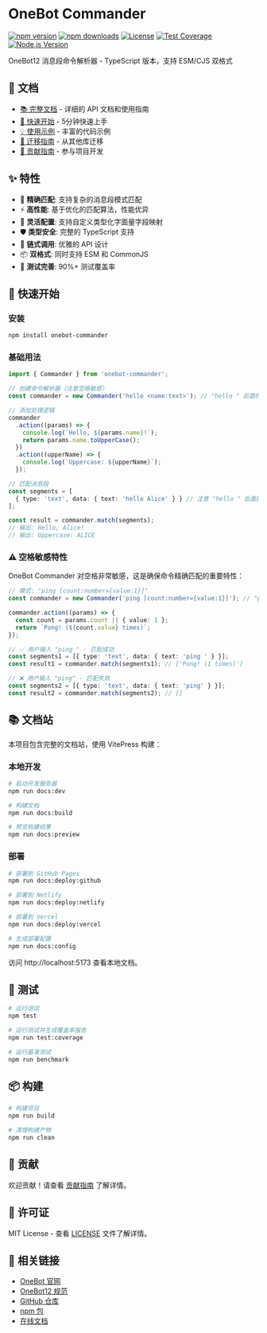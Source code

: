 # OneBot Commander

[![npm version](https://img.shields.io/npm/v/onebot-commander.svg)](https://www.npmjs.com/package/onebot-commander)
[![npm downloads](https://img.shields.io/npm/dm/onebot-commander.svg)](https://www.npmjs.com/package/onebot-commander)
[![License](https://img.shields.io/npm/l/onebot-commander.svg)](https://github.com/your-username/onebot-commander/blob/main/LICENSE)
[![Test Coverage](https://img.shields.io/badge/coverage-90%25-brightgreen.svg)](https://github.com/your-username/onebot-commander)
[![Node.js Version](https://img.shields.io/node/v/onebot-commander.svg)](https://nodejs.org/)

OneBot12 消息段命令解析器 - TypeScript 版本，支持 ESM/CJS 双格式

## 📖 文档

- [📚 完整文档](https://your-username.github.io/onebot-commander/) - 详细的 API 文档和使用指南
- [🚀 快速开始](/docs/guide/) - 5分钟快速上手
- [💡 使用示例](/docs/examples/) - 丰富的代码示例
- [🔄 迁移指南](/docs/migration/) - 从其他库迁移
- [🤝 贡献指南](/docs/contributing/) - 参与项目开发

## ✨ 特性

- 🎯 **精确匹配**: 支持复杂的消息段模式匹配
- ⚡ **高性能**: 基于优化的匹配算法，性能优异
- 🔧 **灵活配置**: 支持自定义类型化字面量字段映射
- 🛡️ **类型安全**: 完整的 TypeScript 支持
- 🔗 **链式调用**: 优雅的 API 设计
- 📦 **双格式**: 同时支持 ESM 和 CommonJS
- 🧪 **测试完善**: 90%+ 测试覆盖率

## 🚀 快速开始

### 安装

```bash
npm install onebot-commander
```

### 基础用法

```typescript
import { Commander } from 'onebot-commander';

// 创建命令解析器（注意空格敏感）
const commander = new Commander('hello <name:text>'); // "hello " 后面的空格

// 添加处理逻辑
commander
  .action((params) => {
    console.log(`Hello, ${params.name}!`);
    return params.name.toUpperCase();
  })
  .action((upperName) => {
    console.log(`Uppercase: ${upperName}`);
  });

// 匹配消息段
const segments = [
  { type: 'text', data: { text: 'hello Alice' } } // 注意 "hello " 后面的空格
];

const result = commander.match(segments);
// 输出: Hello, Alice!
// 输出: Uppercase: ALICE
```

### ⚠️ 空格敏感特性

OneBot Commander 对空格非常敏感，这是确保命令精确匹配的重要特性：

```typescript
// 模式: "ping [count:number={value:1}]"
const commander = new Commander('ping [count:number={value:1}]'); // "ping " 后面的空格

commander.action((params) => {
  const count = params.count || { value: 1 };
  return `Pong! (${count.value} times)`;
});

// ✅ 用户输入 "ping " - 匹配成功
const segments1 = [{ type: 'text', data: { text: 'ping ' } }];
const result1 = commander.match(segments1); // ['Pong! (1 times)']

// ❌ 用户输入 "ping" - 匹配失败
const segments2 = [{ type: 'text', data: { text: 'ping' } }];
const result2 = commander.match(segments2); // []
```

## 📚 文档站

本项目包含完整的文档站，使用 VitePress 构建：

### 本地开发

```bash
# 启动开发服务器
npm run docs:dev

# 构建文档
npm run docs:build

# 预览构建结果
npm run docs:preview
```

### 部署

```bash
# 部署到 GitHub Pages
npm run docs:deploy:github

# 部署到 Netlify
npm run docs:deploy:netlify

# 部署到 Vercel
npm run docs:deploy:vercel

# 生成部署配置
npm run docs:config
```

访问 http://localhost:5173 查看本地文档。

## 🧪 测试

```bash
# 运行测试
npm test

# 运行测试并生成覆盖率报告
npm run test:coverage

# 运行基准测试
npm run benchmark
```

## 📦 构建

```bash
# 构建项目
npm run build

# 清理构建产物
npm run clean
```

## 🤝 贡献

欢迎贡献！请查看 [贡献指南](/docs/contributing/) 了解详情。

## 📄 许可证

MIT License - 查看 [LICENSE](LICENSE) 文件了解详情。

## 🔗 相关链接

- [OneBot 官网](https://onebot.dev/)
- [OneBot12 规范](https://12.onebot.dev/)
- [GitHub 仓库](https://github.com/your-username/onebot-commander)
- [npm 包](https://www.npmjs.com/package/onebot-commander)
- [在线文档](https://your-username.github.io/onebot-commander/) 